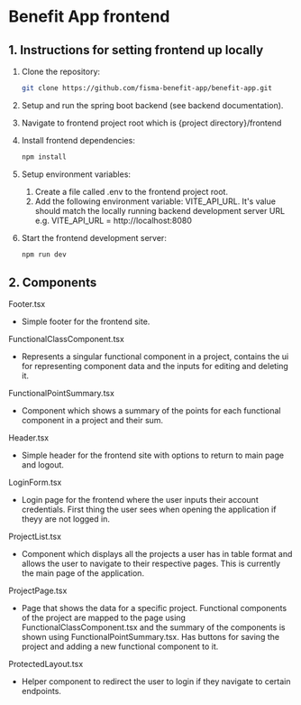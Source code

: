 # Benefit App frontend

## 1. Instructions for setting frontend up locally

1. Clone the repository:
    ```sh
    git clone https://github.com/fisma-benefit-app/benefit-app.git
    ```

2. Setup and run the spring boot backend (see backend documentation).

3. Navigate to frontend project root which is {project directory}/frontend

4. Install frontend dependencies:
    ```sh
    npm install
    ```

5. Setup environment variables:
    1. Create a file called .env to the frontend project root.
    2. Add the following environment variable: VITE_API_URL. It's value should match the locally running backend development server URL e.g. VITE_API_URL = http://localhost:8080

6. Start the frontend development server:
    ```sh
    npm run dev
    ```

## 2. Components

Footer.tsx

- Simple footer for the frontend site.

FunctionalClassComponent.tsx

- Represents a singular functional component in a project, contains the ui for representing component data and the inputs for editing and deleting it.

FunctionalPointSummary.tsx

- Component which shows a summary of the points for each functional component in a project and their sum.

Header.tsx

- Simple header for the frontend site with options to return to main page and logout.

LoginForm.tsx

- Login page for the frontend where the user inputs their account credentials. First thing the user sees when opening the application if theyy are not logged in.

ProjectList.tsx

- Component which displays all the projects a user has in table format and allows the user to navigate to their respective pages. This is currently the main page of the application.

ProjectPage.tsx

- Page that shows the data for a specific project. Functional components of the project are mapped to the page using FunctionalClassComponent.tsx and the summary of the components is shown using FunctionalPointSummary.tsx. Has buttons for saving the project and adding a new functional component to it.

ProtectedLayout.tsx

- Helper component to redirect the user to login if they navigate to certain endpoints.
